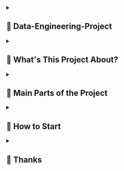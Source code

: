 <details>
<summary><h2>🚀 Data-Engineering-Project</h2></summary>
<p>

## Building a Data Pipeline for 'Gans'

Welcome to the GitHub page for my project! 🌟 This is about a data pipeline I built, which I talked about in my Medium article, "Unlocking Data Gold: A Practical Guide to Building a Data Pipeline." 📝 This work was part of what I learned at the WBS Coding School’s Data Science Bootcamp. The project is about making a data pipeline for a made-up e-scooter company called 'Gans.' 🛴

</p>
</details>

<details>
<summary><h2>🤔 What's This Project About?</h2></summary>
<p>

This project is all about Data Engineering. 🛠️ It shows how to collect, process, and store data automatically. It's a real-world example of how data engineering can make handling data easier and better for businesses. 💼

</p>
</details>

<details>
<summary><h2>🔑 Main Parts of the Project</h2></summary>
<p>

1. **Making a Data Pipeline Locally:**
   - **Collecting Data:** Using BeautifulSoup for web scraping and APIs to get data. 🌐
   - **Making a Database:** Designing a database to keep the data organized. 📊
   - **Using MySQL:** Putting and managing data in a MySQL database on your computer. 💻

2. **Making a Data Pipeline in the Cloud with AWS:**
   - **Setting up AWS RDS:** Making a cloud database with AWS's RDS service. ☁️
   - **Using AWS Lambda:** Setting up automated scripts in AWS Lambda to collect and process data. 📈
   - **Automating Tasks:** Using AWS CloudWatch to schedule and run tasks automatically. ⏰

</p>
</details>

<details>
<summary><h2>🚀 How to Start</h2></summary>
<p>

- **Read My Article:** For more details, read my Medium article: [Unlocking Data Gold: A Practical Guide to Building a Data Pipeline](https://medium.com/@mennatallah_ali/9e85a45beaad) 📖

</p>
</details>

<details>
<summary><h2>🙏 Thanks</h2></summary>
<p>

- Thanks to WBS Coding School for the learning chance. 🎓
- Thanks to everyone who helped and gave feedback. 👏👏👏

</p>
</details>

